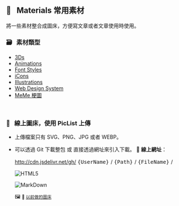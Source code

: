                               
## :art: &nbsp; Materials 常用素材
  將一些素材整合成圖床，方便寫文章或者文章使用時使用。
  &nbsp;

  ### :card_file_box: &nbsp; 素材類型
   * [3Ds][1]
   * [Animations][2]
   * [Font Styles][3] 
   * [iCons][4]
   * [Illustrations][5]
   * [Web Design System][6]
   * [MeMe 梗圖][7]
  

  [1]: images/3Ds            "3Ds"
  [2]: images/Animations     "Animations"
  [3]: images/FontStyles     "Font Styles"
  [4]: images/iCons          "iCons"
  [5]: images/Illustrations  "Illustrations"
  [6]: images/DesignSystem   "Web Design System"
  [7]: images/Ux-meme        "Ux-meme"
  
  &nbsp;

  ### :rocket: &nbsp; 線上圖床，使用 PicList 上傳
   * 上傳檔案只有 SVG、PNG、JPG 或者 WEBP。
   * 可以透過 Git 下載整包 或 直接透過網址來引入下載。
      :link: **線上網址**：

        http://cdn.jsdelivr.net/gh/ <big> `{UserName}` </big> / <big> `{Path}` </big> / <big> `{FileName}`  </big> /

        ![HTML5](https://cdn.jsdelivr.net/gh/Barry028/materials/dist/images/Html-windows.svg)
        
        ![MarkDown](https://cdn.jsdelivr.net/gh/Barry028/materials/images/MarkDown-windows.svg)

          
        🖼️  <small> :speech_balloon: [以前做的圖床](https://codepen.io/barry199002/full/KKojxXX/13341a19a81088f2e3546004117a64e4) </small>
    

<!--  
✖️  :heavy_multiplication_x:  ➕ :heavy_plus_sign: top
top ➖ :heavy_minus_sign:  ➗ :heavy_division_sign: top
top ♾️  :infinity:    
⚠️  :warning:  🚫  :no_entry_sign: top
  ‼️  :bangbang:  ⁉️  :interrobang: top
top ❓ :question:  ❔ :grey_question: top
top ❕ :grey_exclamation:  ❗ :exclamation:
:heavy_exclamation_mark:  top
top 〰️  :wavy_dash:   x
💱 :currency_exchange: 💲 :heavy_dollar_sign:
🔙  :back:  🔚 :end: top
top 🔛 :on:  🔜 :soon:  top
top 🔝 :top:     top

💬 :speech_balloon:
👁️‍🗨️ :eye_speech_bubble:
🗨️  :left_speech_bubble:
💭 :thought_balloon:
🗯️ :right_anger_bubble:
🤖 :robot:
👋 :wave:
👌 :ok_hand:
✌️  :v:
👈 :point_left:
👉 :point_right:
👆 :point_up_2:
🖕 :fu:
👍 :+1:
🌍 :earth_africa:
🌎 :earth_americas:
🌏 :earth_asia:
🌐 :globe_with_meridians:
🗺️  :world_map:
🌁 :foggy:
🌃 :night_with_stars:
🏙️ :cityscape:
🌄 :sunrise_over_mountains:
🌅 :sunrise:
🌆 :city_sunset:
🌇 :city_sunrise:
🌉 :bridge_at_night:
🗾 :japan:
🌌 :milky_way:
🌠  :stars:
⭐ :star:  top
🌟 :star2:
🎈 :balloon:
🎟️ :tickets:
🎮 :video_game:
🎯 :dart:
🪀 :yo_yo:
🎁 :gift:
🎉 :tada:
🏆 :trophy:
🧭 :compass:
🍪 :cookie:
⌛ :hourglass:
⏳ :hourglass_flowing_sand:
⌚ :watch:
⏰ :alarm_clock:
⏱️  :stopwatch:
🚀 :rocket:
🖼️  :framed_picture:
📟 :pager:
📠 :fax:
📱 :iphone:
📲 :calling:
💻 :computer:
🖱️  :computer_mouse:
🖲️  :trackball:
📔 :notebook_with_decorative_cover:
📚 :books:
📓 :notebook:
🔖 :bookmark:
📑 :bookmark_tabs:
🏷️  :label:
📰 :newspaper:
📜 :scroll:
📒 :ledger:
🧾 :receipt: 💹 :chart:
📤 :outbox_tray:
✉️  :envelope:  📧 :e-mail:
📨 :incoming_envelope: 📩 :envelope_with_arrow:
📤 :outbox_tray: 📥 :inbox_tray:
📦 :package: 📫 :mailbox:  📪  :mailbox_closed:  📬 :mailbox_with_mail:
✏️  :pencil2:
📝 :memo:  📅 :date:  📆 :calendar:
💼 :briefcase: 📁 :file_folder:  📂 :open_file_folder:  🗂️  :card_index_dividers:
🗒️  :spiral_notepad:  🗓️  :spiral_calendar:
📇 :card_index:
:chart_with_upwards_trend:
📉 :chart_with_downwards_trend:
📊 :bar_chart:
📋 :clipboard:
📌 :pushpin:
📍 :round_pushpin:
📎 :paperclip:
🖇️  :paperclips:
📏 :straight_ruler:
📐 :triangular_ruler:
✂️  :scissors:
🗃️  :card_file_box:
🗄️  :file_cabinet:
🗑️  :wastebasket:
🧺 :basket:
🔒 :lock:  🔓 :unlock:  ☑️  :ballot_box_with_check: ✔️  :heavy_check_mark:
🧻 :roll_of_paper:  ⭕  :o:  ❌  :x:  ✅  :white_check_mark:  ❎ :negative_squared_cross_mark:
©️  :copyright: ®️  :registered:  ™️  :tm:
---
:card_index:
:bulb:
:memo:
:card_file_box:
:iphone:
:mag:
:label:
:page_facing_up:
:technologist:
:pencil2:

:money_
<kbd>
<img src="https://api.dicebear.com/6.x/pixel-art/svg?scale=160&rotate=60&backgroundType=gradientLinear&backgroundRotation=0,360,240,210&backgroundColor=c0aede,d1d4f9,ffdfbf,ffd5dc,transparent,b6e3f4&radius=6" alt="avatar" width="88" />
</kbd>

<kbd>
<img src="https://api.dicebear.com/6.x/pixel-art/svg?seed=Snowball&scale=175&rotate=80&backgroundRotation=0,360,240,210&randomizeIds=true&backgroundColor=A5EBFF,FFF9E9,C7FFCA,ffd5dc,72C0AE&radius=6&mood[]" alt="avatar" width="88" />
</kbd>

<kbd>
<img src="https://api.dicebear.com/6.x/pixel-art/svg?&scale=160&rotate=40&backgroundRotation=0,360,240,210&randomizeIds=true&backgroundColor=A5EBFF,FFF9E9,C7FFCA,ffd5dc,72C0AE&radius=6&mood[]" alt="avatar" width="88" />
</kbd>

<kbd>
<img src="https://api.dicebear.com/6.x/pixel-art/svg?seed=Luna&scale=160&rotate=200&backgroundRotation=0,360,240,210&randomizeIds=true&backgroundColor=A5EBFF,FFF9E9,C7FFCA,ffd5dc,72C0AE&radius=6&mood[]" alt="avatar" width="88" />
</kbd>

<kbd>
  <img src="https://api.dicebear.com/6.x/pixel-art/svg?seed=Boo&scale=160&rotate=45&backgroundType=gradientLinear&backgroundRotation=0,360,240,210&randomizeIds=true&backgroundColor=A5EBFF,FFF9E9,C7FFCA,ffd5dc,72C0AE&radius=6&mood[]" alt="avatar" width="88" />
</kbd>

<kbd>
  <img src="https://api.dicebear.com/6.x/bottts/svg?seed=Mittens&radius=6" alt="avatar" width="88" />
</kbd>

<kbd>
<img src="https://api.dicebear.com/6.x/bottts/svg?seed=Oliver&radius=6" alt="avatar" width="88" />
</kbd>

<kbd>
<img src="https://api.dicebear.com/6.x/bottts/svg?seed=Kiki&radius=6" alt="avatar" width="88" />
</kbd>

<kbd>
<img src="https://api.dicebear.com/6.x/bottts/svg?seed=Tinkerbell&radius=6" alt="avatar" width="88" />
</kbd>

<kbd>
<img src="https://api.dicebear.com/6.x/bottts/svg?seed=Midnight&radius=6" alt="avatar" width="88" />
</kbd>

<kbd>
<img src="https://api.dicebear.com/6.x/bottts/svg?seed=George&radius=6" alt="avatar" width="88" />
</kbd>

<kbd>
<img src="https://api.dicebear.com/6.x/bottts/svg?seed=Sassy&radius=6" alt="avatar" width="88" />
</kbd>

<kbd>
<img src="https://api.dicebear.com/6.x/avataaars-neutral/svg?seed=Whiskers&radius=6" alt="avatar" width="88" />
</kbd>

<kbd>
<img src="https://api.dicebear.com/6.x/avataaars-neutral/svg?seed=Bear&radius=6" alt="avatar" width="88" />
</kbd>

<kbd>
<img src="https://api.dicebear.com/6.x/avataaars-neutral/svg?seed=Daisy&radius=6" alt="avatar" width="88" />
</kbd>

<kbd>
 <img src="https://api.dicebear.com/6.x/avataaars-neutral/svg?seed=Max&radius=6" alt="avatar" width="88" />
</kbd>

<kbd>
<img src="https://api.dicebear.com/6.x/avataaars-neutral/svg?seed=Abby&radius=6" alt="avatar" width="88" />
</kbd>

![](https://api.dicebear.com/6.x/pixel-art-neutral/svg?seed=A&backgroundColor=b6e3f4&scale=120&rotate=30&radius=6&size=120)
![](https://api.dicebear.com/6.x/pixel-art-neutral/svg?seed=B&backgroundColor=c0aede&scale=160&rotate=125&radius=6&size=120)
![](https://api.dicebear.com/6.x/pixel-art-neutral/svg?seed=C&backgroundColor=DEB664&scale=110&rotate=55&radius=6&size=120)
![](https://api.dicebear.com/6.x/pixel-art-neutral/svg?seed=D&backgroundColor=64C9DE&scale=145&rotate=180&radius=6&size=120)
![](https://api.dicebear.com/6.x/pixel-art-neutral/svg?seed=E&backgroundColor=A77762&scale=125&rotate=325&radius=6&size=120)
![](https://api.dicebear.com/6.x/pixel-art-neutral/svg?seed=F&backgroundColor=b6e3f4&scale=120&rotate=30&radius=6&size=120)
![](https://api.dicebear.com/6.x/pixel-art-neutral/svg?seed=G&backgroundColor=32E97C&scale=160&rotate=125&radius=6&size=120)  <br/>
![](https://api.dicebear.com/6.x/pixel-art-neutral/svg?seed=H&backgroundColor=B72225&scale=110&rotate=55&radius=6&size=120)
![](https://api.dicebear.com/6.x/pixel-art-neutral/svg?seed=I&backgroundColor=64C9DE&scale=145&rotate=180&radius=6&size=120)
![](https://api.dicebear.com/6.x/pixel-art-neutral/svg?seed=J&backgroundColor=22B7B4&scale=125&rotate=325&radius=6&size=120)
![](https://api.dicebear.com/6.x/pixel-art-neutral/svg?seed=I&backgroundColor=381FF1&scale=145&rotate=180&radius=6&size=120)
![](https://api.dicebear.com/6.x/pixel-art-neutral/svg?seed=J&backgroundColor=D8F11F&scale=125&rotate=325&radius=6&size=120)
![](https://api.dicebear.com/6.x/pixel-art-neutral/svg?seed=I&backgroundColor=F4B518&scale=145&rotate=180&radius=6&size=120)
![](https://api.dicebear.com/6.x/pixel-art-neutral/svg?seed=J&backgroundColor=FDF151&scale=125&rotate=325&radius=6&size=120)

![HTML5](https://img.shields.io/badge/html5-%23E34F26.svg?style=for-the-badge&logo=html5&logoColor=white)  
``` html
<img src="https://cdn.jsdelivr.net/gh/Barry028/materials/images/Animations/BarrYUFO.svg"  alt="BarrY UFO" />
```      

![Markdown](https://img.shields.io/badge/markdown-%23000000.svg?style=for-the-badge&logo=markdown&logoColor=white)
``` markdown
![Barry](https://cdn.jsdelivr.net/gh/Barry028/materials/images/Animations/BarrYUFO.svg)  
``` 
 
 -->  
